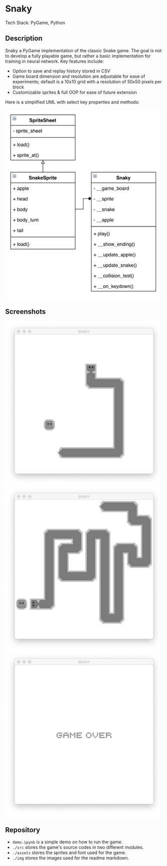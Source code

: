 # Snaky  
Tech Stack: PyGame, Python

## Description
Snaky a PyGame implementation of the classic Snake game. The goal is not to develop a fully playable game, but rather a basic implementation for training in neural network. Key features include:
- Option to save and replay history stored in CSV
- Game board dimension and resolution are adjustable for ease of experiments; default is a 10x10 grid with a resolution of 50x50 pixels per block
- Customizable sprites & full OOP for ease of future extension

Here is a simplified UML with select key properties and methods:

![](./_img/uml.png)

## Screenshots
![](./_img/screenshot_01.png)
![](./_img/screenshot_02.png)
![](./_img/screenshot_03.png)

## Repository 

- `demo.ipynb` is a simple demo on how to run the game.
- `./src` stores the game's source codes in two different modules.
- `./assets` stores the sprites and font used for the game.
- `./img` stores the images used for the readme markdown.  

